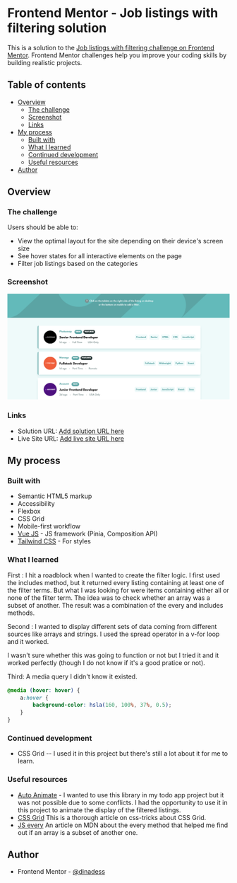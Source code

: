 # Frontend Mentor - Job listings with filtering solution

This is a solution to the [Job listings with filtering challenge on Frontend Mentor](https://www.frontendmentor.io/challenges/job-listings-with-filtering-ivstIPCt). Frontend Mentor challenges help you improve your coding skills by building realistic projects.

## Table of contents

-   [Overview](#overview)
    -   [The challenge](#the-challenge)
    -   [Screenshot](#screenshot)
    -   [Links](#links)
-   [My process](#my-process)
    -   [Built with](#built-with)
    -   [What I learned](#what-i-learned)
    -   [Continued development](#continued-development)
    -   [Useful resources](#useful-resources)
-   [Author](#author)

## Overview

### The challenge

Users should be able to:

-   View the optimal layout for the site depending on their device's screen size
-   See hover states for all interactive elements on the page
-   Filter job listings based on the categories

### Screenshot

![Preview of the page](src/assets/images/preview.png)

### Links

-   Solution URL: [Add solution URL here](https://your-solution-url.com)
-   Live Site URL: [Add live site URL here](https://your-live-site-url.com)

## My process

### Built with

-   Semantic HTML5 markup
-   Accessibility
-   Flexbox
-   CSS Grid
-   Mobile-first workflow
-   [Vue JS](https://vuejs.org/) - JS framework (Pinia, Composition API)
-   [Tailwind CSS](https://tailwindcss.com/) - For styles

### What I learned

First :
I hit a roadblock when I wanted to create the filter logic. I first used the includes method, but it returned every listing containing at least one of the filter terms. But what I was looking for were items containing either all or none of the filter term. The idea was to check whether an array was a subset of another. The result was a combination of the every and includes methods.

Second :
I wanted to display different sets of data coming from different sources like arrays and strings. I used the spread operator in a v-for loop and it worked.

I wasn't sure whether this was going to function or not but I tried it and it worked perfectly (though I do not know if it's a good pratice or not).

Third:
A media query I didn't know it existed.

```css
@media (hover: hover) {
    a:hover {
        background-color: hsla(160, 100%, 37%, 0.5);
    }
}
```

### Continued development

-   CSS Grid -- I used it in this project but there's still a lot about it for me to learn.

### Useful resources

-   [Auto Animate](https://auto-animate.formkit.com/) - I wanted to use this library in my todo app project but it was not possible due to some conflicts. I had the opportunity to use it in this project to animate the display of the filtered listings.
-   [CSS Grid](https://css-tricks.com/snippets/css/complete-guide-grid/) This is a thorough article on css-tricks about CSS Grid.
-   [JS every](https://developer.mozilla.org/en-US/docs/Web/JavaScript/Reference/Global_Objects/Array/every) An article on MDN about the every method that helped me find out if an array is a subset of another one.

## Author

-   Frontend Mentor - [@dinadess](https://www.frontendmentor.io/profile/dinadess)
